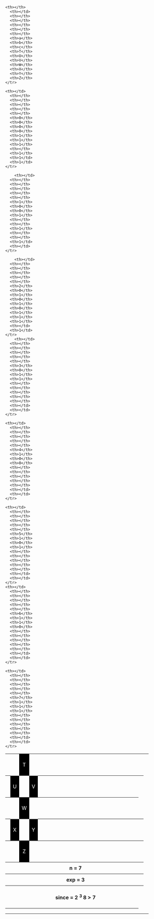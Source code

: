 <!DOCTYPE html>
<html>
<head>
<style>
table {
  border-collapse: collapse;
  width: 100%;
}
th, td {
  text-align: center;
  padding: 8px;
}
</style>
</head>
<body>
  <table>
    <tr>
      <th></th>
      <th></th>
	  <td style="background-color:#000000;"><p style="color:white"> T </td>
      <th></th>
      <th></th>
      <th></th>
      <th></th>
      <th></th>
      <th></th>
      <th></th>
      <th></th>
      <th></th>
      <th></th>
	  <th></th>
	  <th></th>
	  <th></th>
	  <th></th>
	  <th></td>
    </tr>
    <tr>
      <th></th>
	  <td style="background-color:#000000;"><p style="color:white"> U </td>
      <th></th>
      <td style="background-color:#000000;"><p style="color:white"> V </td>
      <th></th>
      <th></th>
      <th></th>
      <th></th>
      <th></th>
      <th></th>
      <th></th>
	  <th></th>
	  <th></th>
	  <th></th>
	  <th></th>
	  <th></th>
	  <th></td>
    </tr>
    <tr>
      <th></th>
      <th></th>
      <td style="background-color:#000000;"><p style="color:white"> W </td>
      <th></th>
      <th></th>
      <th></th>
      <th></th>
      <th></th>
      <th></th>
      <th></th>
	  <th></th>
	  <th></th>
	  <th></th>
	  <th></th>
	  <th></th>
	  <th></td>
    </tr>
	    <tr>
      <th></th>
	  	  <td style="background-color:#000000;"><p style="color:white"> X </td>
      <th></th>
      	  <td style="background-color:#000000;"><p style="color:white"> Y </td>
      <th></th>
      <th></th>
      <th></th>
      <th></th>
      <th></th>
      <th></th>
	  <th></th>
	  <th></th>
	  <th></th>
	  <th></th>
	  <th></th>
	  <th></th>
	  <th></td>
    </tr>
	  <th></th>
	  <th></th>
      <td style="background-color:#000000;"><p style="color:white"> Z </td>
      <th></th>
      <th></th>
      <th></th>
      <th></th>
      <th></th>
      <th></th>
      <th></th>
	  <th></th>
	  <th></th>
	  <th></th>
	  <th></th>
	  <th></th>
	  <th></th>
	  <th></td>
    </tr>
	<th></th>
	  <th></th>
      <th></td>
      <th></th>
      <th></th>
      <th></th>
      <th></th>
      <th>n = 7</th>
      <th></th>
      <th></th>
	  <th></th>
	  <th></th>
	  <th></th>
	  <th></th>
	  <th></th>
	  <th></th>
	  <th></td>
    </tr>
	<th></th>
	  <th></th>
      <th></td>
      <th></th>
      <th></th>
      <th></th>
      <th></th>
      <th>exp = 3</th>
      <th></th>
      <th></th>
	  <th></th>
	  <th></th>
	  <th></th>
	  <th></th>
	  <th></th>
	  <th></th>
	  <th></td>
    </tr>
	<th></th>
	  <th></th>
      <th></td>
      <th></th>
      <th></th>
      <th></th>
      <th></th>
      <th><p>since = 2 <sup>3 </sup> 8 > 7	</p></th>
      <th></th>
      <th></th>
	  <th></th>
	  <th></th>
	  <th></th>
	  <th></th>
	  <th></th>
	  <th></th>
	  <th></td>
    </tr>
<th></th>
      <th></td>
      <th></th>
      <th></th>
      <th></th>
      <th></th>
      <th></th>
      <th></th>	
      <th></th>
	  <th></th>
	  <th></th>
	  <th></th>
	  <th></th>
	  <th></th>
	  <th></th>
	  <th></th>
    </tr>
	
	<th></th>
      <th></td>
      <th></th>
      <th></th>
      <th></th>
      <th></th>
      <th></th>
      <th>a</th>      
	  <th>b</th>
	  <th>c</th>
	  <th>T</th>
	  <th>U</th>
	  <th>V</th>
	  <th>W</th>
	  <th>X</th>
	  <th>Y</th>
	  <th>Z</th>
    </tr>
	
	<th></td>
      <th></th>
      <th></th>
      <th></th>
      <th></th>
      <th></th>
      <th>0</th>
      <th>0</th>
	  <th>0</th>
	  <th>0</th>
	  <th>1</th>
	  <th>1</th>
	  <th>1</th>
	  <th></th>
	  <th>1</th>
	  <th>1</td>
	  <th>1</td>
    </tr>
	
		<th></td>
      <th></th>
      <th></th>
      <th></th>
      <th></th>
      <th></th>
      <th>1</th>
      <th>0</th>
	  <th>0</th>
	  <th>1</th>
	  <th></th>
	  <th></th>
	  <th>1</th>
	  <th></th>
	  <th></th>
	  <th>1</td>
	  <th></td>
    </tr>
	
		<th></td>
      <th></th>
      <th></th>
      <th></th>
      <th></th>
      <th></th>
      <th>2</th>
      <th>0</th>
	  <th>1</th>
	  <th>0</th>
	  <th>1</th>
	  <th>0</th>
	  <th>1</th>
	  <th>1</th>
	  <th>1</th>
	  <th></td>
	  <th>1</td>
    </tr>
		<th></td>
      <th></th>
      <th></th>
      <th></th>
      <th></th>
      <th></th>
      <th>3</th>
      <th>0</th>
	  <th>1</th>
	  <th>1</th>
	  <th></th>
	  <th></th>
	  <th></th>
	  <th></th>
	  <th></th>
	  <th></td>
	  <th></td>
    </tr>
	
	<th></td>
      <th></th>
      <th></th>
      <th></th>
      <th></th>
      <th></th>
      <th>4</th>
      <th>1</th>
	  <th>0</th>
	  <th>0</th>
	  <th></th>
	  <th></th>
	  <th></th>
	  <th></th>
	  <th></th>
	  <th></td>
	  <th></td>
    </tr>
	
	<th></td>
      <th></th>
      <th></th>
      <th></th>
      <th></th>
      <th></th>
      <th>5</th>
      <th>1</th>
	  <th>0</th>
	  <th>1</th>
	  <th></th>
	  <th></th>
	  <th></th>
	  <th></th>
	  <th></th>
	  <th></td>
	  <th></td>
    </tr>
	<th></td>
      <th></th>
      <th></th>
      <th></th>
      <th></th>
      <th></th>
      <th>6</th>
      <th>1</th>
	  <th>1</th>
	  <th>0</th>
	  <th></th>
	  <th></th>
	  <th></th>
	  <th></th>
	  <th></th>
	  <th></td>
	  <th></td>
    </tr>
	
	<th></td>
      <th></th>
      <th></th>
      <th></th>
      <th></th>
      <th></th>
      <th>7</th>
      <th>1</th>
	  <th>1</th>
	  <th>1</th>
	  <th></th>
	  <th></th>
	  <th></th>
	  <th></th>
	  <th></th>
	  <th></td>
	  <th></td>
    </tr>
	
  </table>
  </table>
</div>
</body>
</html>
